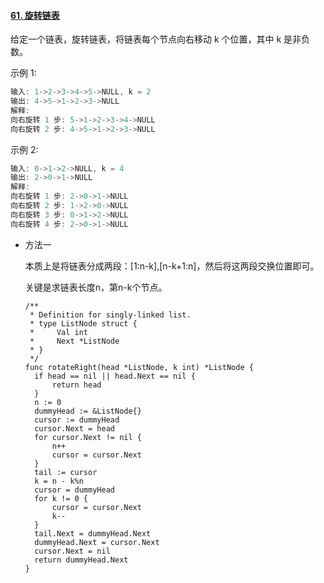 #### [61. 旋转链表](https://leetcode-cn.com/problems/rotate-list/)

给定一个链表，旋转链表，将链表每个节点向右移动 k 个位置，其中 k 是非负数。

示例 1:

```js
输入: 1->2->3->4->5->NULL, k = 2
输出: 4->5->1->2->3->NULL
解释:
向右旋转 1 步: 5->1->2->3->4->NULL
向右旋转 2 步: 4->5->1->2->3->NULL
```

示例 2:

```js
输入: 0->1->2->NULL, k = 4
输出: 2->0->1->NULL
解释:
向右旋转 1 步: 2->0->1->NULL
向右旋转 2 步: 1->2->0->NULL
向右旋转 3 步: 0->1->2->NULL
向右旋转 4 步: 2->0->1->NULL
```

- 方法一

  本质上是将链表分成两段：[1:n-k],[n-k+1:n]，然后将这两段交换位置即可。

  关键是求链表长度n，第n-k个节点。

  ```
  /**
   * Definition for singly-linked list.
   * type ListNode struct {
   *     Val int
   *     Next *ListNode
   * }
   */
  func rotateRight(head *ListNode, k int) *ListNode {
  	if head == nil || head.Next == nil {
  		return head
  	}
  	n := 0
  	dummyHead := &ListNode{}
  	cursor := dummyHead
  	cursor.Next = head
  	for cursor.Next != nil {
  		n++
  		cursor = cursor.Next
  	}
  	tail := cursor
  	k = n - k%n
  	cursor = dummyHead
  	for k != 0 {
  		cursor = cursor.Next
  		k--
  	}
  	tail.Next = dummyHead.Next
  	dummyHead.Next = cursor.Next
  	cursor.Next = nil
  	return dummyHead.Next
  }
  ```

  

